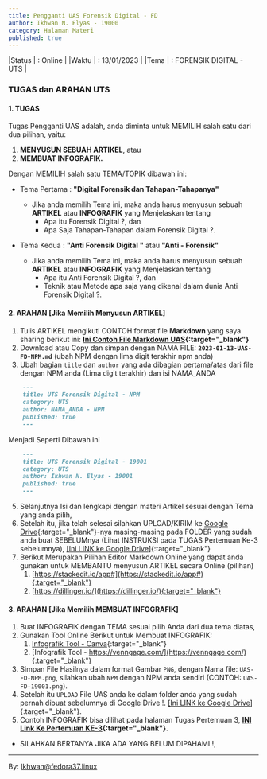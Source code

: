 ```yaml
---
title: Pengganti UAS Forensik Digital - FD
author: Ikhwan N. Elyas - 19000
category: Halaman Materi
published: true
---
```


|Status     | : Online                   |
|Waktu      | : 13/01/2023               |
|Tema       | : FORENSIK DIGITAL - UTS   |


### TUGAS dan ARAHAN UTS 
#### 1. TUGAS 
Tugas Pengganti UAS adalah, anda diminta untuk MEMILIH salah satu dari dua pilihan, yaitu: 
1. <b>MENYUSUN SEBUAH ARTIKEL</b>, atau
2. <b>MEMBUAT INFOGRAFIK.</b>

Dengan MEMILIH salah satu TEMA/TOPIK dibawah ini:

* Tema Pertama : <b>"Digital Forensik dan Tahapan-Tahapanya"</b>
    * Jika anda memilih Tema ini, maka anda harus menyusun sebuah <b>ARTIKEL</b> atau <b>INFOGRAFIK</b> yang Menjelaskan tentang 
        * Apa itu Forensik Digital ?, dan 
        * Apa Saja Tahapan-Tahapan dalam Forensik Digital ?.

* Tema Kedua : <b>"Anti Forensik Digital "</b> atau <b>"Anti - Forensik"</b>
    * Jika anda memilih Tema ini, maka anda harus menyusun sebuah <b>ARTIKEL</b> atau <b>INFOGRAFIK</b> yang Menjelaskan tentang 
        * Apa itu Anti Forensik Digital ?, dan 
        * Teknik atau Metode apa saja yang dikenal dalam dunia Anti Forensik Digital ?.


#### 2. ARAHAN [Jika Memilih Menyusun ARTIKEL]
1. Tulis ARTIKEL mengikuti CONTOH format file <b>Markdown</b> yang saya sharing berikut ini: <b>[Ini Contoh File Markdown UAS](reff/2023-01-13-UAS-FD-NPM.md.txt){:target="_blank"}</b>
2. Download atau Copy dan simpan dengan NAMA FILE: <b>`2023-01-13-UAS-FD-NPM.md`</b> (ubah NPM dengan lima digit terakhir npm anda)
3. Ubah bagian `title` dan `author` yang ada dibagian pertama/atas dari file dengan NPM anda (Lima digit terakhir) dan isi NAMA_ANDA
```md
    ---
    title: UTS Forensik Digital - NPM
    category: UTS
    author: NAMA_ANDA - NPM
    published: true
    ---
```
Menjadi Seperti Dibawah ini
```md
    ---
    title: UTS Forensik Digital - 19001
    category: UTS
    author: Ikhwan N. Elyas - 19001
    published: true
    ---
```
5. Selanjutnya Isi dan lengkapi dengan materi Artikel sesuai dengan Tema yang anda pilih,
4. Setelah itu, jika telah selesai silahkan UPLOAD/KIRIM ke [Google Drive](https://drive.google.com/drive/folders/1BhhJrvBiiE0DQAQI6j4cKj4OUsIfUH4p?usp=sharing){:target="_blank"}-nya masing-masing pada FOLDER yang sudah anda buat SEBELUMnya (Lihat INSTRUKSI pada TUGAS Pertemuan Ke-3 sebelumnya), [[Ini LINK ke Google Drive]](https://drive.google.com/drive/folders/1BhhJrvBiiE0DQAQI6j4cKj4OUsIfUH4p?usp=sharing){:target="_blank"}
6. Berikut Merupakan Pilihan Editor Markdown Online yang dapat anda gunakan untuk MEMBANTU menyusun ARTIKEL secara Online (pilihan)
    1. [https://stackedit.io/app#](https://stackedit.io/app#){:target="_blank"}
    2. [https://dillinger.io/](https://dillinger.io/){:target="_blank"}


#### 3. ARAHAN [Jika Memilih MEMBUAT INFOGRAFIK]

1. Buat INFOGRAFIK dengan TEMA sesuai pilih Anda dari dua tema diatas,
2. Gunakan Tool Online Berikut untuk Membuat INFOGRAFIK: 
    1. [Infografik Tool - Canva](https://www.canva.com/design/DAFRl4bwqwQ/JOSqwYVVbfvIVR06X4Ii3g/edit?utm_source=onboarding){:target="_blank"}
    2. [Infografik Tool - https://venngage.com/](https://venngage.com/){:target="_blank"}
3. Simpan File Hasilnya dalam format Gambar `PNG`, dengan Nama file: `UAS-FD-NPM.png`, silahkan ubah `NPM` dengan NPM anda sendiri (CONTOH: `UAS-FD-19001.png`).  
5. Setelah itu `UPLOAD` File UAS anda ke dalam folder anda yang sudah pernah dibuat sebelumnya di Google Drive !. [[Ini LINK ke Google Drive]](https://drive.google.com/drive/folders/1BhhJrvBiiE0DQAQI6j4cKj4OUsIfUH4p?usp=sharing){:target="_blank"}.
6. Contoh INFOGRAFIK bisa dilihat pada halaman Tugas Pertemuan 3, <b>[INI Link Ke Pertemuan KE-3](KuliahFD.html){:target="_blank"}</b>.

* SILAHKAN BERTANYA JIKA ADA YANG BELUM DIPAHAMI !, 


***
By: Ikhwan@fedora37.linux